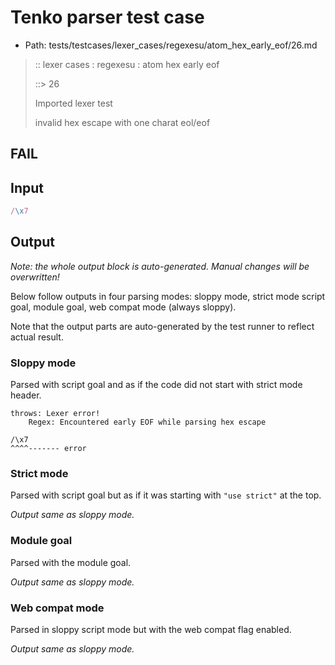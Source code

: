 # Tenko parser test case

- Path: tests/testcases/lexer_cases/regexesu/atom_hex_early_eof/26.md

> :: lexer cases : regexesu : atom hex early eof
>
> ::> 26
>
> Imported lexer test
>
> invalid hex escape with one charat eol/eof

## FAIL

## Input

`````js
/\x7
`````

## Output

_Note: the whole output block is auto-generated. Manual changes will be overwritten!_

Below follow outputs in four parsing modes: sloppy mode, strict mode script goal, module goal, web compat mode (always sloppy).

Note that the output parts are auto-generated by the test runner to reflect actual result.

### Sloppy mode

Parsed with script goal and as if the code did not start with strict mode header.

`````
throws: Lexer error!
    Regex: Encountered early EOF while parsing hex escape

/\x7
^^^^------- error
`````

### Strict mode

Parsed with script goal but as if it was starting with `"use strict"` at the top.

_Output same as sloppy mode._

### Module goal

Parsed with the module goal.

_Output same as sloppy mode._

### Web compat mode

Parsed in sloppy script mode but with the web compat flag enabled.

_Output same as sloppy mode._
